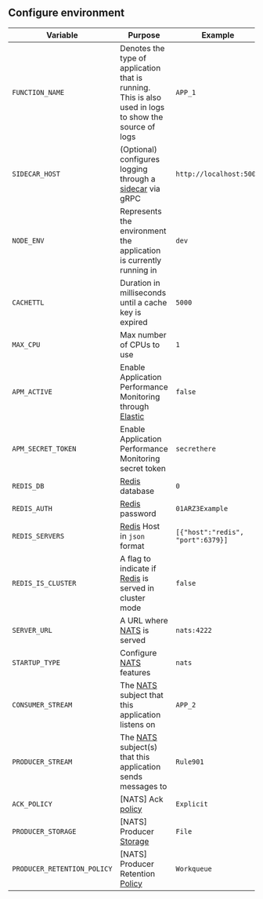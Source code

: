 ## Configure environment

| Variable | Purpose | Example
| ------ | ------ | ------ |
| `FUNCTION_NAME` | Denotes the type of application that is running. This is also used in logs to show the source of logs | `APP_1`
| `SIDECAR_HOST` | (Optional) configures logging through a [sidecar](https://github.com/frmscoe/event-sidecar) via gRPC | `http://localhost:5000`
| `NODE_ENV` | Represents the environment the application is currently running in | `dev`
| `CACHETTL` | Duration in milliseconds until a cache key is expired |`5000`
| `MAX_CPU` | Max number of CPUs to use | `1`
| `APM_ACTIVE` | Enable Application Performance Monitoring through [Elastic](https://www.elastic.co/) | `false`
| `APM_SECRET_TOKEN` | Enable Application Performance Monitoring secret token | `secrethere`
| `REDIS_DB` | [Redis](https://redis.io/) database | `0`
| `REDIS_AUTH` | [Redis](https://redis.io/) password | `01ARZ3Example`
| `REDIS_SERVERS` | [Redis](https://redis.io/) Host in `json` format | `[{"host":"redis", "port":6379}]`
| `REDIS_IS_CLUSTER` | A flag to indicate if [Redis](https://redis.io) is served in cluster mode | `false`
| `SERVER_URL` | A URL where [NATS](https://nats.io) is served | `nats:4222`
| `STARTUP_TYPE` | Configure [NATS](https://nats.io) features | `nats`
| `CONSUMER_STREAM` | The [NATS](https://nats.io) subject that this application listens on | `APP_2`
| `PRODUCER_STREAM` | The [NATS](https://nats.io) subject(s) that this application sends messages to | `Rule901`
| `ACK_POLICY` | [NATS] Ack [policy](https://docs.nats.io/nats-concepts/jetstream/consumers#ackpolicy) | `Explicit`
| `PRODUCER_STORAGE` | [NATS] Producer [Storage](https://docs.nats.io/using-nats/developer/develop_jetstream/model_deep_dive#storage-overhead) | `File`
| `PRODUCER_RETENTION_POLICY` | [NATS] Producer Retention [Policy](https://docs.nats.io/using-nats/developer/develop_jetstream/model_deep_dive#stream-limits-retention-and-policy) | `Workqueue`
